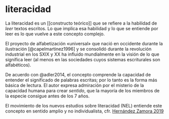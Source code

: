# literacidad
La literacidad es un [[constructo teórico]] que se refiere a la habilidad de *leer* textos escritos. Lo que implica esa habilidad y lo que se entiende por leer es lo que vuelve a este concepto complejo.

El proyecto de alfabetización «universal» que nació en occidente durante la ilustración [@capelmartinez1996] y se consolidó durante la revolución industrial en los SXIX y XX ha influido mundialmente en la visión de lo que significa leer (al menos en las sociedades cuyos sistemas escriturales son alfabéticos).

De acuerdo con @adler2014, el concepto comprende la capacidad de entender el significado de palabras escritas; por lo tanto es la forma más básica de lectura. El autor expresa admiración por el misterio de la capacidad humana para crear *sentido*, que la mayoría de los miembros de la especie consigue antes de los 7 años.

El movimiento de los nuevos estudios sobre literacidad (NEL) entiende este concepto en sentido amplio y no individualista, cfr. [Hernández Zamora 2019](http://www.scielo.org.co/scielo.php?script=sci_arttext&pid=S0123-34322019000200363)
